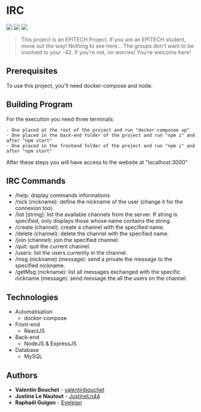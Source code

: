 # IRC

<a href="https://img.shields.io/badge/MADE%20WITH-EXPRESS JS-blue" alt="EXPRESS JS">
        <img src="https://img.shields.io/badge/MADE%20WITH-EXPRESS JS-blue" /></a>
<a href="https://img.shields.io/badge/MADE%20WITH-REACT JS-yellow" alt="React">
        <img src="https://img.shields.io/badge/MADE%20WITH-REACT JS-yellow" /></a>
<a href="https://img.shields.io/badge/MADE%20WITH-NODE JS-green" alt="nodejs">
        <img src="https://img.shields.io/badge/MADE%20WITH-NODE JS-green" /></a>
 

> This project is an EPITECH Project. If you are an EPITECH student, move out the way! Nothing to see here... The groups don't want to be involved to your -42.
> If you're not, no worries! You're welcome here!

## Prerequisites

To use this project, you'll need docker-compose and node.

## Building Program

For the execution you need three terminals:

    - One placed at the root of the project and run "docker-composee up"
    - One placed in the back-end folder of the project and run "npm i" and after "npm start"
    - One placed in the frontend folder of the project and run "npm i" and after "npm start"
After these steps you will have access to the website at "localhost:3000"

## IRC Commands

- /help: display commands informations
- /nick (nickname): define the nickname of the user (change it for the connexion too).
- /list [string]: list the available channels from the server. If string is specified, only displays those whose name contains the string.
- /create (channel): create a channel with the specified name.
- /delete (channel): delete the channel with the specified name.
- /join (channel): join the specified channel.
- /quit: quit the current channel.
- /users: list the users currently in the channel.
- /msg (nickname) (message): send a private the message to the specified nickname.
- /getMsg (nickname): list all messages exchanged with the specific nickname
(message): send message the all the users on the channel.

## Technologies

* Automatisation
    * docker-compose
* Front-end
    * ReactJS
* Back-end
    * NodeJS & ExpressJS
* Database
    * MySQL

## Authors

* **Valentin Bouchet** - [valentinbouchet](https://github.com/valentinbouchet)
* **Justine Le Nautout** - [JustineLn44](https://github.com/JustineLn44)
* **Raphaël Guigon** - [Eveleian](https://github.com/Eveleian)